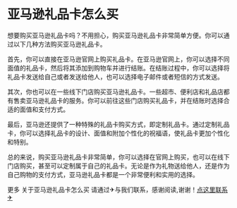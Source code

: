 # 亚马逊礼品卡怎么买

想要购买亚马逊礼品卡吗？不用担心，购买亚马逊礼品卡非常简单方便。你可以通过以下几种方法购买亚马逊礼品卡。

首先，你可以直接在亚马逊官网上购买礼品卡。在亚马逊官网上，你可以选择不同面值的礼品卡，然后将其添加到购物车并进行结账。在结账过程中，你可以选择将礼品卡发送给自己或者发送给他人，也可以选择电子邮件或者短信的方式发送。

其次，你也可以在一些线下门店购买亚马逊礼品卡。一些超市、便利店和礼品店都有售卖亚马逊礼品卡的服务。你可以前往这些门店购买礼品卡，并在结账时选择合适的面值和支付方式。

最后，亚马逊还提供了一种特殊的礼品卡购买方式，即定制礼品卡。通过定制礼品卡，你可以选择礼品卡的设计、面值和附加个性化的祝福语，使礼品卡更加个性化和特别。

总的来说，购买亚马逊礼品卡非常简单，你可以选择在官网上购买，也可以在线下门店购买，甚至可以定制属于自己的礼品卡。无论是作为礼物送给他人，还是作为自己购物的支付方式，亚马逊礼品卡都是一个非常便利和实用的选择。

更多 关于亚马逊礼品卡怎么买 请通过✈与我们联系，感谢阅读,谢谢！[点这里联系✈](https://acc.k02.cc)